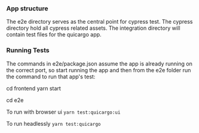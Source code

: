 ### App structure
The e2e directory serves as the central point for cypress test. The cypress directory hold all cypress related assets.
The integration directory will contain test files for the quicargo app.

### Running Tests
The commands in e2e/package.json assume the app is already running on the correct port, so start running the app and then from the e2e folder run the command to run that app's test:


cd frontend
yarn start

cd e2e

To run with browser ui
`yarn test:quicargo:ui`

To run headlessly
`yarn test:quicargo`